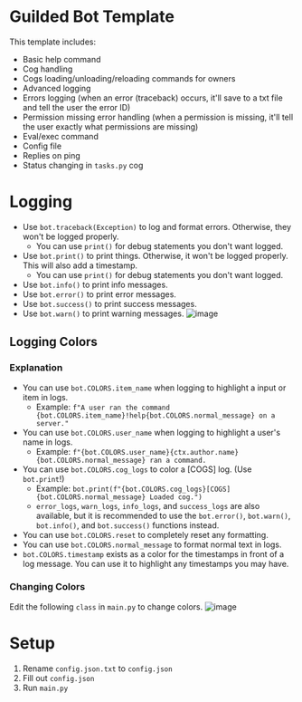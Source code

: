 # Guilded Bot Template
This template includes:
- Basic help command
- Cog handling
- Cogs loading/unloading/reloading commands for owners
- Advanced logging
- Errors logging (when an error (traceback) occurs, it'll save to a txt file and tell the user the error ID)
- Permission missing error handling (when a permission is missing, it'll tell the user exactly what permissions are missing)
- Eval/exec command
- Config file
- Replies on ping
- Status changing in `tasks.py` cog

# Logging
- Use `bot.traceback(Exception)` to log and format errors. Otherwise, they won't be logged properly.
    - You can use `print()` for debug statements you don't want logged.
- Use `bot.print()` to print things. Otherwise, it won't be logged properly. This will also add a timestamp.
    - You can use `print()` for debug statements you don't want logged.
- Use `bot.info()` to print info messages.
- Use `bot.error()` to print error messages.
- Use `bot.success()` to print success messages.
- Use `bot.warn()` to print warning messages.
![image](https://github.com/YumYummity/Guilded-Bot-Template/assets/103061664/4326b287-ebf3-4e31-a175-348bf1342cf1)

## Logging Colors
### Explanation
- You can use `bot.COLORS.item_name` when logging to highlight a input or item in logs.
    - Example: `f"A user ran the command {bot.COLORS.item_name}!help{bot.COLORS.normal_message} on a server."`
- You can use `bot.COLORS.user_name` when logging to highlight a user's name in logs.
    - Example: `f"{bot.COLORS.user_name}{ctx.author.name}{bot.COLORS.normal_message} ran a command.`
- You can use `bot.COLORS.cog_logs` to color a [COGS] log. (Use `bot.print`!)
    - Example: `bot.print(f"{bot.COLORS.cog_logs}[COGS]{bot.COLORS.normal_message} Loaded cog.")`
    - `error_logs`, `warn_logs`, `info_logs`, and `success_logs` are also available, but it is recommended to use the `bot.error()`, `bot.warn()`, `bot.info()`, and `bot.success()` functions instead.
- You can use `bot.COLORS.reset` to completely reset any formatting.
- You can use `bot.COLORS.normal_message` to format normal text in logs.
- `bot.COLORS.timestamp` exists as a color for the timestamps in front of a log message. You can use it to highlight any timestamps you may have.
### Changing Colors
Edit the following `class` in `main.py` to change colors.
![image](https://github.com/YumYummity/Guilded-Bot-Template/assets/103061664/2642ead3-3c6d-4b24-8a4f-918d5ca93908)


# Setup
1. Rename `config.json.txt` to `config.json`
2. Fill out `config.json`
3. Run `main.py`
